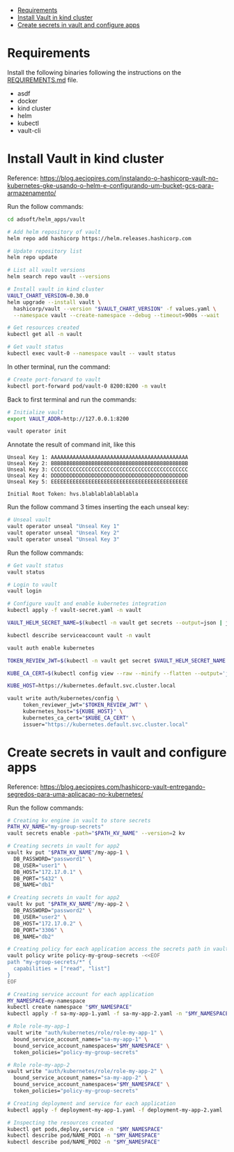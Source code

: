 <!-- TOC -->

- [Requirements](#requirements)
- [Install Vault in kind cluster](#install-vault-in-kind-cluster)
- [Create secrets in vault and configure apps](#create-secrets-in-vault-and-configure-apps)

<!-- TOC -->

# Requirements

Install the following binaries following the instructions on the [REQUIREMENTS.md](../../REQUIREMENTS.md) file.

- asdf
- docker
- kind cluster
- helm
- kubectl
- vault-cli

# Install Vault in kind cluster

Reference: https://blog.aeciopires.com/instalando-o-hashicorp-vault-no-kubernetes-gke-usando-o-helm-e-configurando-um-bucket-gcs-para-armazenamento/

Run the follow commands:

```bash
cd adsoft/helm_apps/vault

# Add helm repository of vault
helm repo add hashicorp https://helm.releases.hashicorp.com

# Update repository list
helm repo update

# List all vault versions
helm search repo vault --versions

# Install vault in kind cluster
VAULT_CHART_VERSION=0.30.0
helm upgrade --install vault \
  hashicorp/vault --version "$VAULT_CHART_VERSION" -f values.yaml \
  --namespace vault --create-namespace --debug --timeout=900s --wait

# Get resources created
kubectl get all -n vault

# Get vault status
kubectl exec vault-0 --namespace vault -- vault status
```

In other terminal, run the command:

```bash
# Create port-forward to vault
kubectl port-forward pod/vault-0 8200:8200 -n vault
```

Back to first terminal and run the commands:

```bash
# Initialize vault
export VAULT_ADDR=http://127.0.0.1:8200

vault operator init
```

Annotate the result of command init, like this

```text
Unseal Key 1: AAAAAAAAAAAAAAAAAAAAAAAAAAAAAAAAAAAAAAAAAAAA
Unseal Key 2: BBBBBBBBBBBBBBBBBBBBBBBBBBBBBBBBBBBBBBBBBBBB
Unseal Key 3: CCCCCCCCCCCCCCCCCCCCCCCCCCCCCCCCCCCCCCCCCCCC
Unseal Key 4: DDDDDDDDDDDDDDDDDDDDDDDDDDDDDDDDDDDDDDDDDDDD
Unseal Key 5: EEEEEEEEEEEEEEEEEEEEEEEEEEEEEEEEEEEEEEEEEEEE

Initial Root Token: hvs.blablablablablabla
```

Run the follow command 3 times inserting the each unseal key:

```bash
# Unseal vault
vault operator unseal "Unseal Key 1"
vault operator unseal "Unseal Key 2"
vault operator unseal "Unseal Key 3"
```

Run the follow commands:

```bash
# Get vault status
vault status

# Login to vault
vault login

# Configure vault and enable kubernetes integration
kubectl apply -f vault-secret.yaml -n vault

VAULT_HELM_SECRET_NAME=$(kubectl -n vault get secrets --output=json | jq -r '.items[].metadata | select(.name|startswith("vault-token-")).name')

kubectl describe serviceaccount vault -n vault

vault auth enable kubernetes

TOKEN_REVIEW_JWT=$(kubectl -n vault get secret $VAULT_HELM_SECRET_NAME --output='go-template={{ .data.token }}' | base64 --decode)

KUBE_CA_CERT=$(kubectl config view --raw --minify --flatten --output='jsonpath={.clusters[].cluster.certificate-authority-data}' | base64 --decode)

KUBE_HOST=https://kubernetes.default.svc.cluster.local

vault write auth/kubernetes/config \
     token_reviewer_jwt="$TOKEN_REVIEW_JWT" \
     kubernetes_host="${KUBE_HOST}" \
     kubernetes_ca_cert="$KUBE_CA_CERT" \
     issuer="https://kubernetes.default.svc.cluster.local"
```

# Create secrets in vault and configure apps

Reference: https://blog.aeciopires.com/hashicorp-vault-entregando-segredos-para-uma-aplicacao-no-kubernetes/

Run the follow commands:

```bash
# Creating kv engine in vault to store secrets
PATH_KV_NAME="my-group-secrets"
vault secrets enable -path="$PATH_KV_NAME" --version=2 kv

# Creating secrets in vault for app2
vault kv put "$PATH_KV_NAME"/my-app-1 \
  DB_PASSWORD="password1" \
  DB_USER="user1" \
  DB_HOST="172.17.0.1" \
  DB_PORT="5432" \
  DB_NAME="db1"

# Creating secrets in vault for app2
vault kv put "$PATH_KV_NAME"/my-app-2 \
  DB_PASSWORD="password2" \
  DB_USER="user2" \
  DB_HOST="172.17.0.2" \
  DB_PORT="3306" \
  DB_NAME="db2"

# Creating policy for each application access the secrets path in vault
vault policy write policy-my-group-secrets -<<EOF
path "my-group-secrets/*" {
  capabilities = ["read", "list"]
}
EOF

# Creating service account for each application
MY_NAMESPACE=my-namespace
kubectl create namespace "$MY_NAMESPACE"
kubectl apply -f sa-my-app-1.yaml -f sa-my-app-2.yaml -n "$MY_NAMESPACE"

# Role role-my-app-1
vault write "auth/kubernetes/role/role-my-app-1" \
  bound_service_account_names="sa-my-app-1" \
  bound_service_account_namespaces="$MY_NAMESPACE" \
  token_policies="policy-my-group-secrets"

# Role role-my-app-2
vault write "auth/kubernetes/role/role-my-app-2" \
  bound_service_account_names="sa-my-app-2" \
  bound_service_account_namespaces="$MY_NAMESPACE" \
  token_policies="policy-my-group-secrets"

# Creating deployment and service for each application
kubectl apply -f deployment-my-app-1.yaml -f deployment-my-app-2.yaml  -n "$MY_NAMESPACE"

# Inspecting the resources created
kubectl get pods,deploy,service -n "$MY_NAMESPACE"
kubectl describe pod/NAME_POD1 -n "$MY_NAMESPACE"
kubectl describe pod/NAME_POD2 -n "$MY_NAMESPACE"
```
